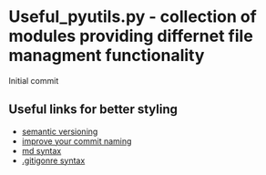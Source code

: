# Useful_pyutils.py - collection of modules providing differnet file managment functionality

Initial commit

## Useful links for better styling

- [semantic versioning][4]
- [improve your commit naming][1]
- [md syntax][2]
- [.gitigonre syntax][3]

[1]:https://gist.github.com/joshbuchea/6f47e86d2510bce28f8e7f42ae84c716
[2]:https://www.markdownguide.org/basic-syntax/
[3]:https://git-scm.com/docs/gitignore
[4]:https://semver.org/#summary
